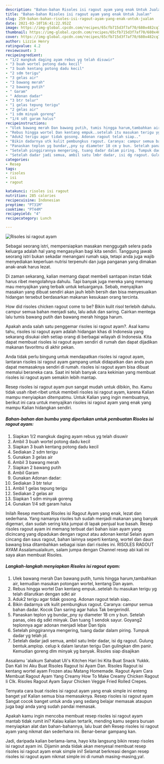 ```yaml
---
description: "Bahan-bahan Risoles isi ragout ayam yang enak Untuk Jualan"
title: "Bahan-bahan Risoles isi ragout ayam yang enak Untuk Jualan"
slug: 259-bahan-bahan-risoles-isi-ragout-ayam-yang-enak-untuk-jualan
date: 2021-03-10T16:41:22.952Z
image: https://img-global.cpcdn.com/recipes/65cfb715d3f7af70/680x482cq70/risoles-isi-ragout-ayam-foto-resep-utama.jpg
thumbnail: https://img-global.cpcdn.com/recipes/65cfb715d3f7af70/680x482cq70/risoles-isi-ragout-ayam-foto-resep-utama.jpg
cover: https://img-global.cpcdn.com/recipes/65cfb715d3f7af70/680x482cq70/risoles-isi-ragout-ayam-foto-resep-utama.jpg
author: Lizzie Henry
ratingvalue: 4.2
reviewcount: 3
recipeingredient:
- "1/2 mangkuk daging ayam rebus yg telah disuwir"
- "3 buah wortel potong dadu kecil"
- "3 buah kentang potong dadu kecil"
- "2 sdm terigu"
- "3 gelas air"
- "3 bawang merah"
- "2 bawang putih"
- " Garam"
- " Adonan dadar"
- "3 btr telur"
- "1 gelas tepung terigu"
- "2 gelas air"
- "1 sdm minyak goreng"
- "1/4 sdt garam halus"
recipeinstructions:
- "Ulek bawang merah Dan bawang putih, tumis hingga harum,tambahkan air, kemudian masukan potongan wortel, kentang Dan ayam."
- "Rebus hingga wortel Dan kentang empuk..setelah itu masukan terigu yg telah dilarutkan dengan sdkt air"
- "Aduk2 terigu agar tidak gosong. Adonan ragout telah siap.."
- "Bikin dadarnya utk kulit pembungkus ragout. Caranya: campur semua bahan dadar. Kocok Dan saring agar halus Tak bergerindil."
- "Panaskan teplon yg bundar,,pny sy diameter 18 cm y bun. Setelah panas, oles dg sdkt minyak. Dan tuang 1 sendok sayur. Goyang2 teplonnya agar adonan menjadi lebar Dan tipis"
- "Setelah pinggirannya mengering, tuang dadar dalam piring. Tumpuk dadar yg telah jd."
- "Setelah dadar jadi semua, ambil satu lmbr dadar, isi dg ragout. Gulung bentuk.amplop. celup k dalam larutan terigu Dan gulingkan dlm panir. Kemudian goreng dlm minyak yg banyak. Risoles siap disajikan"
categories:
- Resep
tags:
- risoles
- isi
- ragout

katakunci: risoles isi ragout 
nutrition: 285 calories
recipecuisine: Indonesian
preptime: "PT31M"
cooktime: "PT44M"
recipeyield: "4"
recipecategory: Lunch

---
```



![Risoles isi ragout ayam](https://img-global.cpcdn.com/recipes/65cfb715d3f7af70/680x482cq70/risoles-isi-ragout-ayam-foto-resep-utama.jpg)

Sebagai seorang istri, mempersiapkan masakan menggugah selera pada keluarga adalah hal yang mengasyikan bagi kita sendiri. Tanggung jawab seorang istri bukan sekadar menangani rumah saja, tetapi anda juga wajib menyediakan keperluan nutrisi terpenuhi dan juga panganan yang dimakan anak-anak harus lezat.

Di zaman  sekarang, kalian memang dapat membeli santapan instan tidak harus ribet mengolahnya dahulu. Tapi banyak juga mereka yang memang mau menyajikan yang terbaik untuk keluarganya. Sebab, menyajikan masakan yang dibuat sendiri akan jauh lebih bersih dan bisa menyesuaikan hidangan tersebut berdasarkan makanan kesukaan orang tercinta. 

How did risoles chicken ragout come to be? Bikin kulit risol terlebih dahulu. campur semua bahan menjadi satu, lalu aduk dan saring. Cairkan mentega lalu tumis bawang putih dan bawang merah hingga harum.

Apakah anda salah satu penggemar risoles isi ragout ayam?. Asal kamu tahu, risoles isi ragout ayam adalah hidangan khas di Indonesia yang sekarang disukai oleh setiap orang di berbagai wilayah di Indonesia. Kita dapat membuat risoles isi ragout ayam sendiri di rumah dan dapat dijadikan makanan favoritmu di akhir pekan.

Anda tidak perlu bingung untuk mendapatkan risoles isi ragout ayam, lantaran risoles isi ragout ayam gampang untuk didapatkan dan anda pun dapat memasaknya sendiri di rumah. risoles isi ragout ayam bisa dibuat memalui beraneka cara. Saat ini telah banyak cara kekinian yang membuat risoles isi ragout ayam semakin lebih mantap.

Resep risoles isi ragout ayam pun sangat mudah untuk dibikin, lho. Kamu tidak usah ribet-ribet untuk membeli risoles isi ragout ayam, karena Kalian mampu menyiapkan ditempatmu. Untuk Kalian yang ingin membuatnya, berikut ini cara untuk menyajikan risoles isi ragout ayam yang enak yang mampu Kalian hidangkan sendiri.

<!--inarticleads1-->

##### Bahan-bahan dan bumbu yang diperlukan untuk pembuatan Risoles isi ragout ayam:

1. Siapkan 1/2 mangkuk daging ayam rebus yg telah disuwir
1. Ambil 3 buah wortel potong dadu kecil
1. Siapkan 3 buah kentang potong dadu kecil
1. Sediakan 2 sdm terigu
1. Gunakan 3 gelas air
1. Ambil 3 bawang merah
1. Siapkan 2 bawang putih
1. Ambil  Garam
1. Gunakan  Adonan dadar:
1. Sediakan 3 btr telur
1. Ambil 1 gelas tepung terigu
1. Sediakan 2 gelas air
1. Siapkan 1 sdm minyak goreng
1. Gunakan 1/4 sdt garam halus


Inilah Resep membuat Risoles isi Ragout Ayam yang enak, lezat dan sederhana. Yang namanya risoles tuh sudah menjadi makanan yang banyak digemari, dan sudah sering kita jumpai di lapak penjual kue basah. Resep risoles ragout ayam ini memang terbuat dari bahan isian ayam yang dicincang yang dipadukan dengan ragout atau adonan kental Selain ayam cincang dan saus ragout, bahan lainnya seperti kentang, wortel dan daun bawang bisa ditambahkan sebagai isian dari risoles ini. RISOLES RAGOUT AYAM Assalamualaikum, salam jumpa dengan Channel resep abi kali ini saya akan membuat Risoles. 

<!--inarticleads2-->

##### Langkah-langkah menyiapkan Risoles isi ragout ayam:

1. Ulek bawang merah Dan bawang putih, tumis hingga harum,tambahkan air, kemudian masukan potongan wortel, kentang Dan ayam.
1. Rebus hingga wortel Dan kentang empuk..setelah itu masukan terigu yg telah dilarutkan dengan sdkt air
1. Aduk2 terigu agar tidak gosong. Adonan ragout telah siap..
1. Bikin dadarnya utk kulit pembungkus ragout. Caranya: campur semua bahan dadar. Kocok Dan saring agar halus Tak bergerindil.
1. Panaskan teplon yg bundar,,pny sy diameter 18 cm y bun. Setelah panas, oles dg sdkt minyak. Dan tuang 1 sendok sayur. Goyang2 teplonnya agar adonan menjadi lebar Dan tipis
1. Setelah pinggirannya mengering, tuang dadar dalam piring. Tumpuk dadar yg telah jd.
1. Setelah dadar jadi semua, ambil satu lmbr dadar, isi dg ragout. Gulung bentuk.amplop. celup k dalam larutan terigu Dan gulingkan dlm panir. Kemudian goreng dlm minyak yg banyak. Risoles siap disajikan


Assalamu &#39;alaikum Sahabat Uli&#39;s Kitchen Hari Ini Kita Buat Snack Yukkk. Dan Kali Ini Aku Buat Risoles Ragout Isi Ayam Dan. Risoles Ragout isi kentang wortel ayam Frozen atau Matang Homemade. Ragout Ayam Cara Membuat Ragout Ayam Yang Creamy How To Make Creamy Chicken Ragout Ii Clk. Risoles Ragout Ayam Sayur Chicken Veggie Fried Rolled Crepes. 

Ternyata cara buat risoles isi ragout ayam yang enak simple ini enteng banget ya! Kalian semua bisa memasaknya. Resep risoles isi ragout ayam Sangat cocok banget untuk anda yang sedang belajar memasak ataupun juga bagi anda yang sudah pandai memasak.

Apakah kamu ingin mencoba membuat resep risoles isi ragout ayam mantab tidak rumit ini? Kalau kalian tertarik, mending kamu segera buruan menyiapkan alat dan bahan-bahannya, lalu buat deh Resep risoles isi ragout ayam yang nikmat dan sederhana ini. Benar-benar gampang kan. 

Jadi, daripada kalian berlama-lama, hayo kita langsung bikin resep risoles isi ragout ayam ini. Dijamin anda tiidak akan menyesal membuat resep risoles isi ragout ayam enak simple ini! Selamat berkreasi dengan resep risoles isi ragout ayam nikmat simple ini di rumah masing-masing,ya!.

